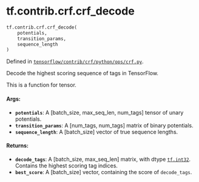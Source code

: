 <div itemscope itemtype="http://developers.google.com/ReferenceObject">
<meta itemprop="name" content="tf.contrib.crf.crf_decode" />
<meta itemprop="path" content="Stable" />
</div>

# tf.contrib.crf.crf_decode

``` python
tf.contrib.crf.crf_decode(
    potentials,
    transition_params,
    sequence_length
)
```



Defined in [`tensorflow/contrib/crf/python/ops/crf.py`](https://www.tensorflow.org/code/tensorflow/contrib/crf/python/ops/crf.py).

Decode the highest scoring sequence of tags in TensorFlow.

This is a function for tensor.

#### Args:

* <b>`potentials`</b>: A [batch_size, max_seq_len, num_tags] tensor of
            unary potentials.
* <b>`transition_params`</b>: A [num_tags, num_tags] matrix of
            binary potentials.
* <b>`sequence_length`</b>: A [batch_size] vector of true sequence lengths.


#### Returns:

* <b>`decode_tags`</b>: A [batch_size, max_seq_len] matrix, with dtype <a href="../../../tf/int32.md"><code>tf.int32</code></a>.
              Contains the highest scoring tag indices.
* <b>`best_score`</b>: A [batch_size] vector, containing the score of `decode_tags`.